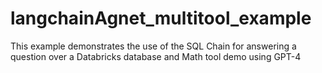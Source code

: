 # langchainAgnet_multitool_example
This example demonstrates the use of the SQL Chain for answering a question over a Databricks database and Math tool demo using GPT-4
